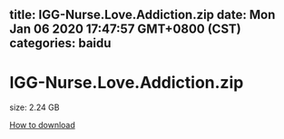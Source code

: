 
title: IGG-Nurse.Love.Addiction.zip
date: Mon Jan 06 2020 17:47:57 GMT+0800 (CST)    
categories: baidu
---

# IGG-Nurse.Love.Addiction.zip
size: 2.24 GB
 
 

[How to download](https://bpcam.bemobtrk.com/go/2ceec3aa-1ca2-46d6-b9ff-aaa5c184517c?jno=4276)